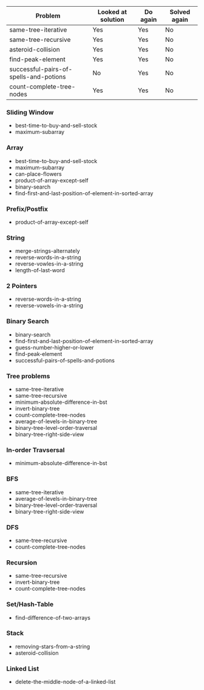 | Problem                                | Looked at solution | Do again | Solved again |
| -------------------------------------- | ------------------ | -------- | ------------ |
| same-tree-iterative                    | Yes                | Yes      | No           |
| same-tree-recursive                    | Yes                | Yes      | No           |
| asteroid-collision                     | Yes                | Yes      | No           |
| find-peak-element                      | Yes                | Yes      | No           |
| successful-pairs-of-spells-and-potions | No                 | Yes      | No           |
| count-complete-tree-nodes              | Yes                | Yes      | No           |

### Sliding Window

- best-time-to-buy-and-sell-stock
- maximum-subarray

### Array

- best-time-to-buy-and-sell-stock
- maximum-subarray
- can-place-flowers
- product-of-array-except-self
- binary-search
- find-first-and-last-position-of-element-in-sorted-array

### Prefix/Postfix

- product-of-array-except-self

### String

- merge-strings-alternately
- reverse-words-in-a-string
- reverse-vowles-in-a-string
- length-of-last-word

### 2 Pointers

- reverse-words-in-a-string
- reverse-vowels-in-a-string

### Binary Search

- binary-search
- find-first-and-last-position-of-element-in-sorted-array
- guess-number-higher-or-lower
- find-peak-element
- successful-pairs-of-spells-and-potions

### Tree problems

- same-tree-iterative
- same-tree-recursive
- minimum-absolute-difference-in-bst
- invert-binary-tree
- count-complete-tree-nodes
- average-of-levels-in-binary-tree
- binary-tree-level-order-traversal
- binary-tree-right-side-view

### In-order Travsersal

- minimum-absolute-difference-in-bst

### BFS

- same-tree-iterative
- average-of-levels-in-binary-tree
- binary-tree-level-order-traversal
- binary-tree-right-side-view

### DFS

- same-tree-recursive
- count-complete-tree-nodes

### Recursion

- same-tree-recursive
- invert-binary-tree
- count-complete-tree-nodes

### Set/Hash-Table

- find-difference-of-two-arrays

### Stack

- removing-stars-from-a-string
- asteroid-collision

### Linked List

- delete-the-middle-node-of-a-linked-list
